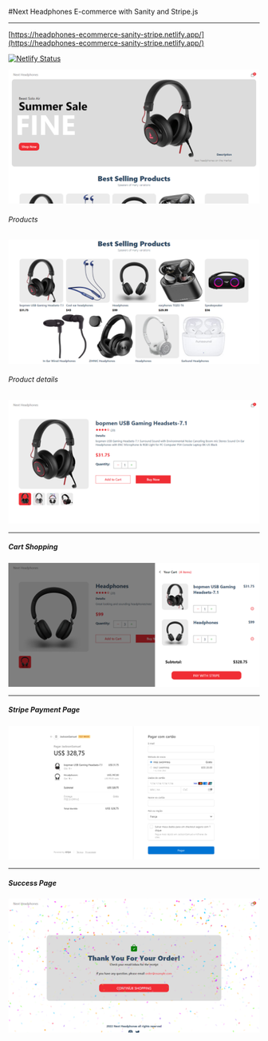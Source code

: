 #Next Headphones E-commerce with Sanity and Stripe.js

---

[https://headphones-ecommerce-sanity-stripe.netlify.app/](https://headphones-ecommerce-sanity-stripe.netlify.app/)

[![Netlify Status](https://api.netlify.com/api/v1/badges/1cfc7a2f-980e-486c-af2e-a765ffcca157/deploy-status)](https://app.netlify.com/sites/headphones-ecommerce-sanity-stripe/deploys)

![image!](assets/images/HeadPhones%20Store.png "Banner Hero")

###### Products
![image!](assets/images/HeadPhones%20Store%20(2).png "Products")


###### Product details

![image!](assets/images/HeadPhones%20Store%20(3).png "Prodcut details")

---

##### Cart Shopping

![image!](assets/images/HeadPhones%20Store%20(4).png "Cart ")

---

##### Stripe Payment Page

![image!](assets/images/JacksonSamuel.png "Payment Page")

---

##### Success Page

![image!](assets/images/HeadPhones%20Store%20(5).png "Succes")